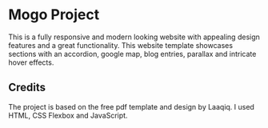 # Mogo Project
This is a fully responsive and modern looking website with appealing design features and a great functionality. This website template showcases sections with an accordion, google map, blog entries, parallax and intricate hover effects.
## Credits
The project is based on the free pdf template and design by Laaqiq. I used HTML, CSS Flexbox and JavaScript.
